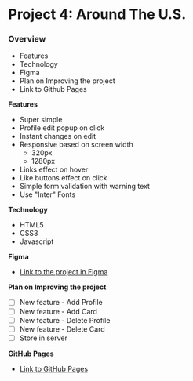 # Project 4: Around The U.S.

### Overview

* Features
* Technology
* Figma
* Plan on Improving the project
* Link to Github Pages

**Features**

* Super simple
* Profile edit popup on click
* Instant changes on edit
* Responsive based on screen width 
  - 320px
  - 1280px
* Links effect on hover
* Like buttons effect on click
* Simple form validation with warning text
* Use "Inter" Fonts

**Technology**

* HTML5
* CSS3
* Javascript

**Figma**

* [Link to the project in Figma](https://www.figma.com/file/SurN1jaeEQIhuZEDMhmWWf/Sprint-4-Around-The-U.S.-desktop-mobile?node-id=0%3A1)

**Plan on Improving the project**

- [ ] New feature - Add Profile
- [ ] New feature - Add Card
- [ ] New feature - Delete Profile 
- [ ] New feature - Delete Card 
- [ ] Store in server

**GitHub Pages**

* [Link to GitHub Pages](https://tongkorn.github.io/web_project_4/index.html)
